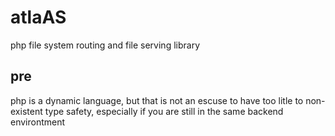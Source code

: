 ﻿# atlaAS

php file system routing and file serving library

## pre

php is a dynamic language, but that is not an escuse to have too litle to non-existent type safety,
especially if you are still in the same backend environtment
